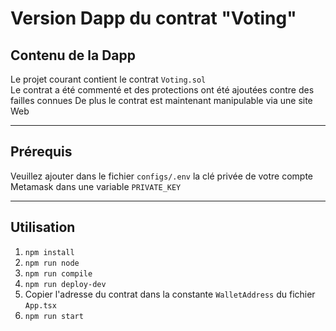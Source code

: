 # Version Dapp du contrat "Voting"

## Contenu de la Dapp

Le projet courant contient le contrat `Voting.sol`\
Le contrat a été commenté et des protections ont été ajoutées contre des failles connues
De plus le contrat est maintenant manipulable via une site Web
___________________________________________________________________________________________________________________________________________
## Prérequis

Veuillez ajouter dans le fichier `configs/.env` la clé privée de votre compte Metamask dans une variable `PRIVATE_KEY`
___________________________________________________________________________________________________________________________________________
## Utilisation

1. `npm install`
2. `npm run node`
3. `npm run compile`
4. `npm run deploy-dev`
5. Copier l'adresse du contrat dans la constante `WalletAddress` du fichier `App.tsx`
6. `npm run start`